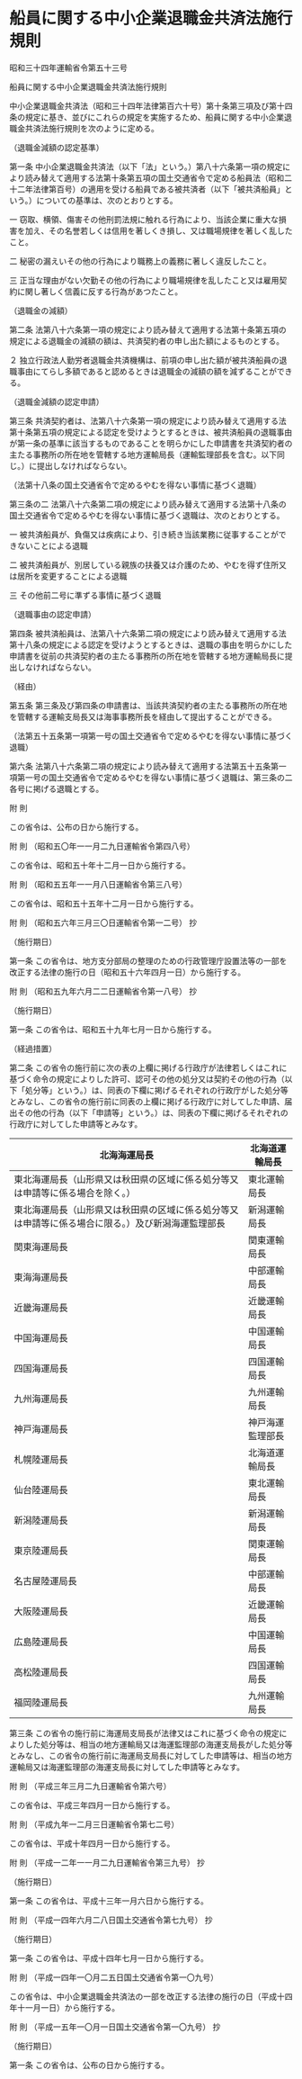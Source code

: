 # 船員に関する中小企業退職金共済法施行規則

昭和三十四年運輸省令第五十三号

船員に関する中小企業退職金共済法施行規則

中小企業退職金共済法（昭和三十四年法律第百六十号）第十条第三項及び第十四条の規定に基き、並びにこれらの規定を実施するため、船員に関する中小企業退職金共済法施行規則を次のように定める。

（退職金減額の認定基準）

第一条 中小企業退職金共済法（以下「法」という。）第八十六条第一項の規定により読み替えて適用する法第十条第五項の国土交通省令で定める船員法（昭和二十二年法律第百号）の適用を受ける船員である被共済者（以下「被共済船員」という。）についての基準は、次のとおりとする。

一 窃取、横領、傷害その他刑罰法規に触れる行為により、当該企業に重大な損害を加え、その名誉若しくは信用を著しくき損し、又は職場規律を著しく乱したこと。

二 秘密の漏えいその他の行為により職務上の義務に著しく違反したこと。

三 正当な理由がない欠勤その他の行為により職場規律を乱したこと又は雇用契約に関し著しく信義に反する行為があつたこと。

（退職金の減額）

第二条 法第八十六条第一項の規定により読み替えて適用する法第十条第五項の規定による退職金の減額の額は、共済契約者の申し出た額によるものとする。

２ 独立行政法人勤労者退職金共済機構は、前項の申し出た額が被共済船員の退職事由にてらし多額であると認めるときは退職金の減額の額を減ずることができる。

（退職金減額の認定申請）

第三条 共済契約者は、法第八十六条第一項の規定により読み替えて適用する法第十条第五項の規定による認定を受けようとするときは、被共済船員の退職事由が第一条の基準に該当するものであることを明らかにした申請書を共済契約者の主たる事務所の所在地を管轄する地方運輸局長（運輸監理部長を含む。以下同じ。）に提出しなければならない。

（法第十八条の国土交通省令で定めるやむを得ない事情に基づく退職）

第三条の二 法第八十六条第二項の規定により読み替えて適用する法第十八条の国土交通省令で定めるやむを得ない事情に基づく退職は、次のとおりとする。

一 被共済船員が、負傷又は疾病により、引き続き当該業務に従事することができないことによる退職

二 被共済船員が、別居している親族の扶養又は介護のため、やむを得ず住所又は居所を変更することによる退職

三 その他前二号に準ずる事情に基づく退職

（退職事由の認定申請）

第四条 被共済船員は、法第八十六条第二項の規定により読み替えて適用する法第十八条の規定による認定を受けようとするときは、退職の事由を明らかにした申請書を従前の共済契約者の主たる事務所の所在地を管轄する地方運輸局長に提出しなければならない。

（経由）

第五条 第三条及び第四条の申請書は、当該共済契約者の主たる事務所の所在地を管轄する運輸支局長又は海事事務所長を経由して提出することができる。

（法第五十五条第一項第一号の国土交通省令で定めるやむを得ない事情に基づく退職）

第六条 法第八十六条第二項の規定により読み替えて適用する法第五十五条第一項第一号の国土交通省令で定めるやむを得ない事情に基づく退職は、第三条の二各号に掲げる退職とする。

附 則

この省令は、公布の日から施行する。

附 則 （昭和五〇年一一月二九日運輸省令第四八号）

この省令は、昭和五十年十二月一日から施行する。

附 則 （昭和五五年一一月八日運輸省令第三八号）

この省令は、昭和五十五年十二月一日から施行する。

附 則 （昭和五六年三月三〇日運輸省令第一二号） 抄

（施行期日）

第一条 この省令は、地方支分部局の整理のための行政管理庁設置法等の一部を改正する法律の施行の日（昭和五十六年四月一日）から施行する。

附 則 （昭和五九年六月二二日運輸省令第一八号） 抄

（施行期日）

第一条 この省令は、昭和五十九年七月一日から施行する。

（経過措置）

第二条 この省令の施行前に次の表の上欄に掲げる行政庁が法律若しくはこれに基づく命令の規定によりした許可、認可その他の処分又は契約その他の行為（以下「処分等」という。）は、同表の下欄に掲げるそれぞれの行政庁がした処分等とみなし、この省令の施行前に同表の上欄に掲げる行政庁に対してした申請、届出その他の行為（以下「申請等」という。）は、同表の下欄に掲げるそれぞれの行政庁に対してした申請等とみなす。

北海海運局長 | 北海道運輸局長  
---|---  
東北海運局長（山形県又は秋田県の区域に係る処分等又は申請等に係る場合を除く。） | 東北運輸局長  
東北海運局長（山形県又は秋田県の区域に係る処分等又は申請等に係る場合に限る。）及び新潟海運監理部長 | 新潟運輸局長  
関東海運局長 | 関東運輸局長  
東海海運局長 | 中部運輸局長  
近畿海運局長 | 近畿運輸局長  
中国海運局長 | 中国運輸局長  
四国海運局長 | 四国運輸局長  
九州海運局長 | 九州運輸局長  
神戸海運局長 | 神戸海運監理部長  
札幌陸運局長 | 北海道運輸局長  
仙台陸運局長 | 東北運輸局長  
新潟陸運局長 | 新潟運輸局長  
東京陸運局長 | 関東運輸局長  
名古屋陸運局長 | 中部運輸局長  
大阪陸運局長 | 近畿運輸局長  
広島陸運局長 | 中国運輸局長  
高松陸運局長 | 四国運輸局長  
福岡陸運局長 | 九州運輸局長  
  
第三条 この省令の施行前に海運局支局長が法律又はこれに基づく命令の規定によりした処分等は、相当の地方運輸局又は海運監理部の海運支局長がした処分等とみなし、この省令の施行前に海運局支局長に対してした申請等は、相当の地方運輸局又は海運監理部の海運支局長に対してした申請等とみなす。

附 則 （平成三年三月二九日運輸省令第六号）

この省令は、平成三年四月一日から施行する。

附 則 （平成九年一二月三日運輸省令第七二号）

この省令は、平成十年四月一日から施行する。

附 則 （平成一二年一一月二九日運輸省令第三九号） 抄

（施行期日）

第一条 この省令は、平成十三年一月六日から施行する。

附 則 （平成一四年六月二八日国土交通省令第七九号） 抄

（施行期日）

第一条 この省令は、平成十四年七月一日から施行する。

附 則 （平成一四年一〇月二五日国土交通省令第一〇九号）

この省令は、中小企業退職金共済法の一部を改正する法律の施行の日（平成十四年十一月一日）から施行する。

附 則 （平成一五年一〇月一日国土交通省令第一〇九号） 抄

（施行期日）

第一条 この省令は、公布の日から施行する。
